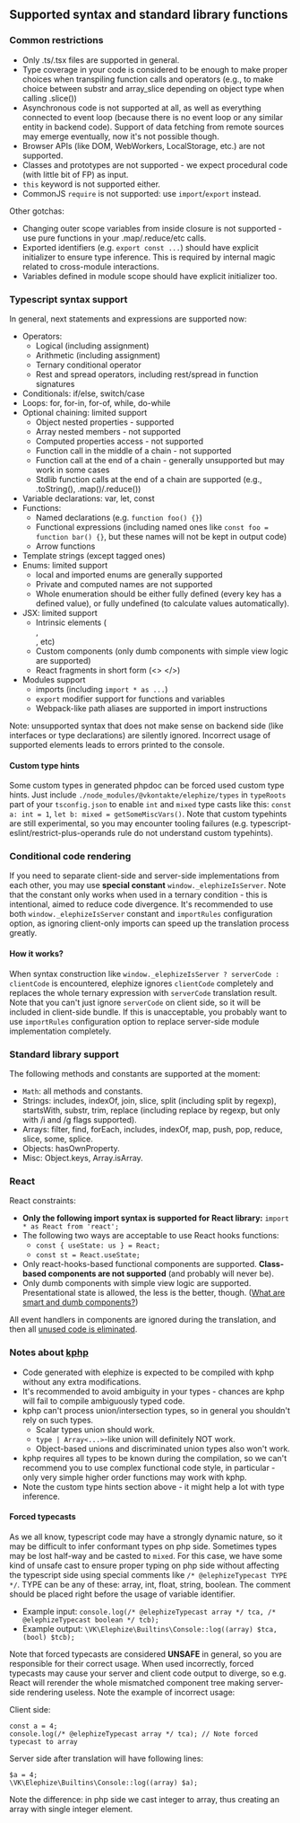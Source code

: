 ## Supported syntax and standard library functions

### Common restrictions

- Only .ts/.tsx files are supported in general.
- Type coverage in your code is considered to be enough to make proper choices when transpiling function calls and operators
  (e.g., to make choice between substr and array_slice depending on object type when calling .slice())
- Asynchronous code is not supported at all, as well as everything connected to event loop (because there is no event
  loop or any similar entity in backend code). Support of data fetching from remote sources may emerge eventually, now it's not possible though.
- Browser APIs (like DOM, WebWorkers, LocalStorage, etc.) are not supported.
- Classes and prototypes are not supported - we expect procedural code (with little bit of FP) as input. 
- `this` keyword is not supported either.
- CommonJS `require` is not supported: use `import`/`export` instead.
  
Other gotchas:
- Changing outer scope variables from inside closure is not supported - use pure functions in your .map/.reduce/etc calls.
- Exported identifiers (e.g. `export const ...`) should have explicit initializer to ensure type inference. This is required by internal
  magic related to cross-module interactions.
- Variables defined in module scope should have explicit initializer too.

### Typescript syntax support

In general, next statements and expressions are supported now:

- Operators:
  - Logical (including assignment)
  - Arithmetic (including assignment)
  - Ternary conditional operator
  - Rest and spread operators, including rest/spread in function signatures
- Conditionals: if/else, switch/case
- Loops: for, for-in, for-of, while, do-while
- Optional chaining: limited support
  - Object nested properties - supported
  - Array nested members - not supported
  - Computed properties access - not supported
  - Function call in the middle of a chain - not supported
  - Function call at the end of a chain - generally unsupported but may work in some cases
  - Stdlib function calls at the end of a chain are supported (e.g., .toString(), .map()/.reduce())
- Variable declarations: var, let, const
- Functions:
  - Named declarations (e.g. `function foo() {}`)
  - Functional expressions (including named ones like `const foo = function bar() {}`, but these names will not be kept in output code)
  - Arrow functions
- Template strings (except tagged ones)
- Enums: limited support
  - local and imported enums are generally supported
  - Private and computed names are not supported
  - Whole enumeration should be either fully defined (every key has a defined value), or fully undefined (to calculate values automatically).
- JSX: limited support
  - Intrinsic elements (<div>, <br />, etc)
  - Custom components (only dumb components with simple view logic are supported)
  - React fragments in short form (<> </>)
- Modules support
  - imports (including `import * as ...`)
  - `export` modifier support for functions and variables
  - Webpack-like path aliases are supported in import instructions

Note: unsupported syntax that does not make sense on backend side (like interfaces or type declarations) are silently ignored. Incorrect 
usage of supported elements leads to errors printed to the console.

#### Custom type hints

Some custom types in generated phpdoc can be forced used custom type hints. Just include `./node_modules/@vkontakte/elephize/types` in 
`typeRoots` part of your `tsconfig.json` to enable `int` and `mixed` type casts like this: `const a: int = 1`,
`let b: mixed = getSomeMiscVars()`. Note that custom typehints are still experimental, so you may encounter tooling 
failures (e.g. typescript-eslint/restrict-plus-operands rule do not understand custom typehints). 
  
### Conditional code rendering

If you need to separate client-side and server-side implementations from each other, you may use **special constant**
`window._elephizeIsServer`. Note that the constant only works when used in a ternary condition - this is intentional, aimed to reduce 
code divergence. It's recommended to use both `window._elephizeIsServer` constant and `importRules` configuration option, as
ignoring client-only imports can speed up the translation process greatly.

#### How it works?

When syntax construction like `window._elephizeIsServer ? serverCode : clientCode` is encountered, elephize ignores `clientCode` completely
and replaces the whole ternary expression with `serverCode` translation result. Note that you can't just ignore `serverCode` on client side, so
it will be included in client-side bundle. If this is unacceptable, you probably want to use `importRules` configuration option to replace 
server-side module implementation completely.

### Standard library support

The following methods and constants are supported at the moment:

- `Math`: all methods and constants.
- Strings: includes, indexOf, join, slice, split (including split by regexp), startsWith, substr, trim, replace (including replace by regexp, 
  but only with /i and /g flags supported).
- Arrays: filter, find, forEach, includes, indexOf, map, push, pop, reduce, slice, some, splice.
- Objects: hasOwnProperty.
- Misc: Object.keys, Array.isArray.

### React

React constraints:

- **Only the following import syntax is supported for React library:** `import * as React from 'react';`
- The following two ways are acceptable to use React hooks functions:
  - `const { useState: us } = React;`
  - `const st = React.useState;`
- Only react-hooks-based functional components are supported. **Class-based components are not supported** (and probably will never be).
- Only dumb components with simple view logic are supported. Presentational state is allowed, the less is the better, though. 
  ([What are smart and dumb components?](https://medium.com/@thejasonfile/dumb-components-and-smart-components-e7b33a698d43))

All event handlers in components are ignored during the translation, and then all [unused code is eliminated](./code-elimination.md).

### Notes about [kphp](https://github.com/VKCOM/kphp)

- Code generated with elephize is expected to be compiled with kphp without any extra modifications.
- It's recommended to avoid ambiguity in your types - chances are kphp will fail to compile ambiguously typed code.
- kphp can't process union/intersection types, so in general you shouldn't rely on such types.
  - Scalar types union should work.
  - `type | Array<...>`-like union will definitely NOT work.
  - Object-based unions and discriminated union types also won't work.
- kphp requires all types to be known during the compilation, so we can't recommend you to use complex functional code style, in particular -
  only very simple higher order functions may work with kphp.
- Note the custom type hints section above - it might help a lot with type inference.

#### Forced typecasts

As we all know, typescript code may have a strongly dynamic nature, so it may be difficult to infer conformant types on php side. 
Sometimes types may be lost half-way and be casted to `mixed`. For this case, we have some kind of unsafe cast to ensure proper typing on php
side without affecting the typescript side using special comments like `/* @elephizeTypecast TYPE */`. TYPE can be any of these: array, int, 
float, string, boolean. The comment should be placed right before the usage of variable identifier.

- Example input: `console.log(/* @elephizeTypecast array */ tca, /* @elephizeTypecast boolean */ tcb);`
- Example output: `\VK\Elephize\Builtins\Console::log((array) $tca, (bool) $tcb);`

Note that forced typecasts are considered **UNSAFE** in general, so you are responsible for their correct usage. When used incorrectly,
forced typecasts may cause your server and client code output to diverge, so e.g. React will rerender the whole mismatched component tree
making server-side rendering useless. Note the example of incorrect usage:

Client side:
```
const a = 4;
console.log(/* @elephizeTypecast array */ tca); // Note forced typecast to array
```
Server side after translation will have following lines:
```
$a = 4;
\VK\Elephize\Builtins\Console::log((array) $a);
```
Note the difference: in php side we cast integer to array, thus creating an array with single integer element. 
